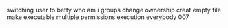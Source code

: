 switching user to betty
who am i
groups
change ownership
creat empty file
make executable
multiple permissions
execution everybody
007
